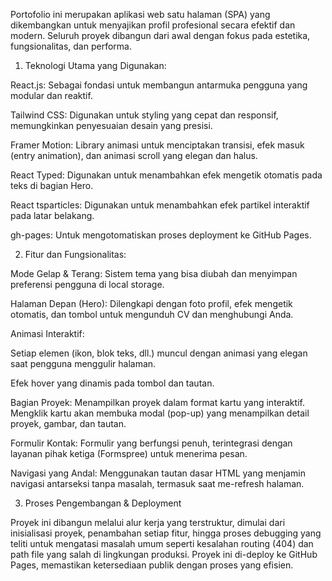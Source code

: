 Portofolio ini merupakan aplikasi web satu halaman (SPA) yang dikembangkan untuk menyajikan profil profesional secara efektif dan modern. Seluruh proyek dibangun dari awal dengan fokus pada estetika, fungsionalitas, dan performa.

1. Teknologi Utama yang Digunakan:

React.js: Sebagai fondasi untuk membangun antarmuka pengguna yang modular dan reaktif.

Tailwind CSS: Digunakan untuk styling yang cepat dan responsif, memungkinkan penyesuaian desain yang presisi.

Framer Motion: Library animasi untuk menciptakan transisi, efek masuk (entry animation), dan animasi scroll yang elegan dan halus.

React Typed: Digunakan untuk menambahkan efek mengetik otomatis pada teks di bagian Hero.

React tsparticles: Digunakan untuk menambahkan efek partikel interaktif pada latar belakang.

gh-pages: Untuk mengotomatiskan proses deployment ke GitHub Pages.

2. Fitur dan Fungsionalitas:

Mode Gelap & Terang: Sistem tema yang bisa diubah dan menyimpan preferensi pengguna di local storage.

Halaman Depan (Hero): Dilengkapi dengan foto profil, efek mengetik otomatis, dan tombol untuk mengunduh CV dan menghubungi Anda.

Animasi Interaktif:

Setiap elemen (ikon, blok teks, dll.) muncul dengan animasi yang elegan saat pengguna menggulir halaman.

Efek hover yang dinamis pada tombol dan tautan.

Bagian Proyek: Menampilkan proyek dalam format kartu yang interaktif. Mengklik kartu akan membuka modal (pop-up) yang menampilkan detail proyek, gambar, dan tautan.

Formulir Kontak: Formulir yang berfungsi penuh, terintegrasi dengan layanan pihak ketiga (Formspree) untuk menerima pesan.

Navigasi yang Andal: Menggunakan tautan <a> dasar HTML yang menjamin navigasi antarseksi tanpa masalah, termasuk saat me-refresh halaman.

3. Proses Pengembangan & Deployment

Proyek ini dibangun melalui alur kerja yang terstruktur, dimulai dari inisialisasi proyek, penambahan setiap fitur, hingga proses debugging yang teliti untuk mengatasi masalah umum seperti kesalahan routing (404) dan path file yang salah di lingkungan produksi. Proyek ini di-deploy ke GitHub Pages, memastikan ketersediaan publik dengan proses yang efisien.
